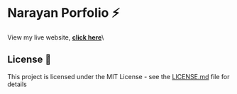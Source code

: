 # Narayan Porfolio ⚡️ 

View my live website, **[click here](https://naryan.netlify.com/)**\

## License 📄

This project is licensed under the MIT License - see the [LICENSE.md](LICENSE.md) file for details

